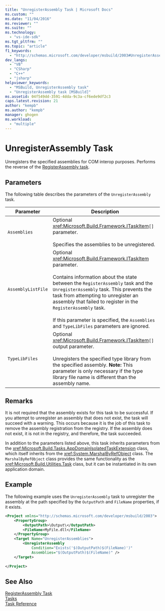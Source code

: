 ```yaml
---
title: "UnregisterAssembly Task | Microsoft Docs"
ms.custom: ""
ms.date: "11/04/2016"
ms.reviewer: ""
ms.suite: ""
ms.technology: 
  - "vs-ide-sdk"
ms.tgt_pltfrm: ""
ms.topic: "article"
f1_keywords: 
  - "http://schemas.microsoft.com/developer/msbuild/2003#UnregisterAssembly"
dev_langs: 
  - "VB"
  - "CSharp"
  - "C++"
  - "jsharp"
helpviewer_keywords: 
  - "MSBuild, UnregisterAssembly task"
  - "UnregisterAssembly task [MSBuild]"
ms.assetid: 04f549dd-3591-4dda-9c3a-cf6ede9df2c3
caps.latest.revision: 21
author: "kempb"
ms.author: "kempb"
manager: ghogen
ms.workload: 
  - "multiple"
---
```

# UnregisterAssembly Task
Unregisters the specified assemblies for COM interop purposes. Performs the reverse of the [RegisterAssembly task](../msbuild/registerassembly-task.md).  
  
## Parameters  
 The following table describes the parameters of the `UnregisterAssembly` task.  
  
|Parameter|Description|  
|---------------|-----------------|  
|`Assemblies`|Optional <xref:Microsoft.Build.Framework.ITaskItem>`[]` parameter.<br /><br /> Specifies the assemblies to be unregistered.|  
|`AssemblyListFile`|Optional <xref:Microsoft.Build.Framework.ITaskItem> parameter.<br /><br /> Contains information about the state between the `RegisterAssembly` task and the `UnregisterAssembly` task. This prevents the task from attempting to unregister an assembly that failed to register in the `RegisterAssembly` task.<br /><br /> If this parameter is specified, the `Assemblies` and `TypeLibFiles` parameters are ignored.|  
|`TypeLibFiles`|Optional <xref:Microsoft.Build.Framework.ITaskItem>`[]` output parameter.<br /><br /> Unregisters the specified type library from the specified assembly. **Note:**  This parameter is only necessary if the type library file name is different than the assembly name.|  
  
## Remarks  
 It is not required that the assembly exists for this task to be successful. If you attempt to unregister an assembly that does not exist, the task will succeed with a warning. This occurs because it is the job of this task to remove the assembly registration from the registry. If the assembly does not exist, it is not in the registry, and therefore, the task succeeded.  
  
 In addition to the parameters listed above, this task inherits parameters from the <xref:Microsoft.Build.Tasks.AppDomainIsolatedTaskExtension> class, which itself inherits from the <xref:System.MarshalByRefObject> class. The `MarshalByRefObject` class provides the same functionality as the <xref:Microsoft.Build.Utilities.Task> class, but it can be instantiated in its own application domain.  
  
## Example  
 The following example uses the `UnregisterAssembly` task to unregister the assembly at the path specified by the `OutputPath` and `FileName` properties, if it exists.  
  
```xml  
<Project xmlns="http://schemas.microsoft.com/developer/msbuild/2003">  
    <PropertyGroup>  
        <OutputPath>\Output\</OutputPath>  
        <FileName>MyFile.dll</FileName>  
    </PropertyGroup>  
    <Target Name="UnregisterAssemblies">  
        <UnregisterAssembly  
            Condition="Exists('$(OutputPath)$(FileName)')"  
            Assemblies="$(OutputPath)$(FileName)" />  
    </Target>  
  
</Project>  
```  
  
## See Also  
 [RegisterAssembly Task](../msbuild/registerassembly-task.md)   
 [Tasks](../msbuild/msbuild-tasks.md)   
 [Task Reference](../msbuild/msbuild-task-reference.md)